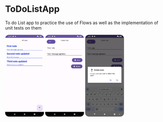 # ToDoListApp

To do List app to practice the use of Flows as well as the implementation of unit tests on them

<img src="all_notes_screen.png" width=25% height=25%>
<img src="create_note_screen.png" width=25% height=25%>
<img src="validation_to_delete_note.png" width=25% height=25%>
